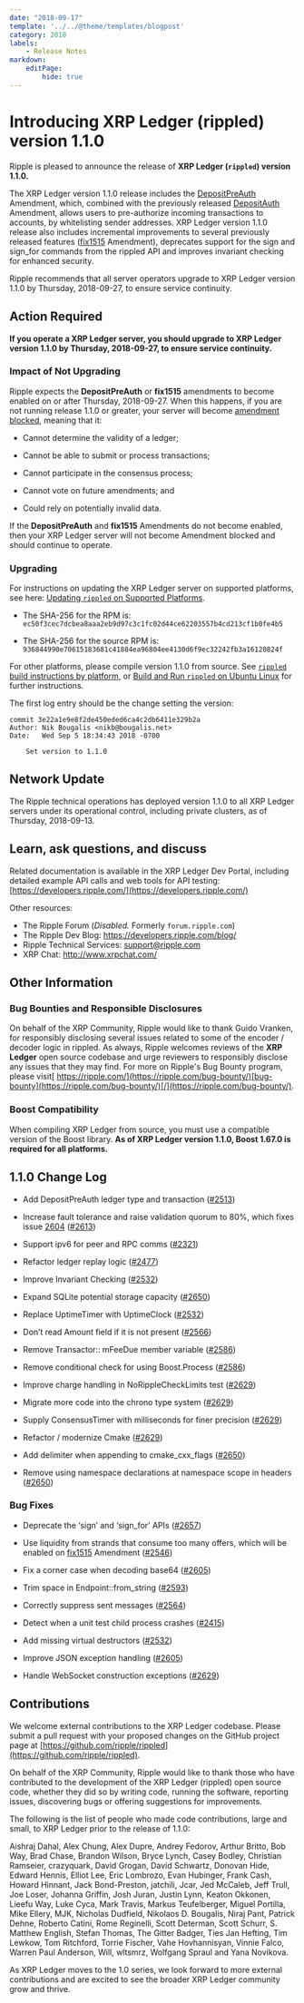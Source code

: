 ```yaml
---
date: "2018-09-17"
template: '../../@theme/templates/blogpost'
category: 2018
labels:
    - Release Notes
markdown:
    editPage:
        hide: true
---
```

# Introducing XRP Ledger (rippled) version 1.1.0

Ripple is pleased to announce the release of **XRP Ledger (`rippled`) version 1.1.0.**

The XRP Ledger version 1.1.0 release includes the [DepositPreAuth](https://developers.ripple.com/known-amendments.html#depositpreauth) Amendment, which, combined with the previously released [DepositAuth](https://developers.ripple.com/known-amendments.html#depositauth) Amendment, allows users to pre-authorize incoming transactions to accounts, by whitelisting sender addresses. XRP Ledger version 1.1.0 release also includes incremental improvements to several previously released features ([fix1515](https://developers.ripple.com/known-amendments.html#fix1515) Amendment), deprecates support for the sign and sign_for commands from the rippled API and improves invariant checking for enhanced security.

Ripple recommends that all server operators upgrade to XRP Ledger version 1.1.0 by Thursday, 2018-09-27, to ensure service continuity.

## Action Required

**If you operate a XRP Ledger server, you should upgrade to XRP Ledger version 1.1.0 by Thursday, 2018-09-27, to ensure service continuity.**

### Impact of Not Upgrading

Ripple expects the **DepositPreAuth** or **fix1515** amendments to become enabled on or after Thursday, 2018-09-27. When this happens, if you are not running release 1.1.0 or greater, your server will become [amendment blocked](https://ripple.com/build/amendments/#amendment-blocked), meaning that it:

* Cannot determine the validity of a ledger;

* Cannot be able to submit or process transactions;

* Cannot participate in the consensus process;

* Cannot vote on future amendments; and

* Could rely on potentially invalid data.

If the **DepositPreAuth** and **fix1515** Amendments do not become enabled, then your XRP Ledger server will not become Amendment blocked and should continue to operate.

### Upgrading

For instructions on updating the XRP Ledger server on supported platforms, see here: [Updating `rippled` on Supported Platforms](https://developers.ripple.com/update-rippled.html).

- The SHA-256 for the RPM is: `ec50f3cec7dcbea8aaa2eb9d97c3c1fc02d44ce62203557b4cd213cf1b0fe4b5`

- The SHA-256 for the source RPM is: `936844990e70615183681c41884ea96804ee4130d6f9ec32242fb3a16120824f`

For other platforms, please compile version 1.1.0 from source. See [`rippled` build instructions by platform](https://github.com/ripple/rippled/tree/master/Builds), or [Build and Run `rippled` on Ubuntu Linux](https://ripple.com/build/build-run-rippled-ubuntu/) for further instructions.

The first log entry should be the change setting the version:

    commit 3e22a1e9e8f2de450eded6ca4c2db6411e329b2a
    Author: Nik Bougalis <nikb@bougalis.net>
    Date:   Wed Sep 5 18:34:43 2018 -0700

        Set version to 1.1.0

## Network Update

The Ripple technical operations has deployed version 1.1.0 to all XRP Ledger servers under its operational control, including private clusters, as of Thursday, 2018-09-13.

## Learn, ask questions, and discuss

Related documentation is available in the XRP Ledger Dev Portal, including detailed example API calls and web tools for API testing: [https://developers.ripple.com/](https://developers.ripple.com/)

Other resources:

* The Ripple Forum (_Disabled._ Formerly `forum.ripple.com`)
* The Ripple Dev Blog: <https://developers.ripple.com/blog/>
* Ripple Technical Services: <support@ripple.com>
* XRP Chat: <http://www.xrpchat.com/>

## Other Information

### Bug Bounties and Responsible Disclosures

On behalf of the XRP Community, Ripple would like to thank Guido Vranken, for responsibly disclosing several issues related to some of the encoder / decoder logic in rippled. As always, Ripple welcomes reviews of the **XRP Ledger** open source codebase and urge reviewers to responsibly disclose any issues that they may find. For more on Ripple's Bug Bounty program, please visit[ https://ripple.com/](https://ripple.com/bug-bounty/)[bug-bounty](https://ripple.com/bug-bounty/)[/](https://ripple.com/bug-bounty/).

### Boost Compatibility

When compiling XRP Ledger from source, you must use a compatible version of the Boost library. **As of XRP Ledger version 1.1.0, Boost 1.67.0 is required for all platforms.**

## 1.1.0 Change Log

* Add DepositPreAuth ledger type and transaction ([#2513](https://github.com/ripple/rippled/pull/2513))  

* Increase fault tolerance and raise validation quorum to 80%, which fixes issue [2604](https://github.com/ripple/rippled/issues/2604) ([#2613](https://github.com/ripple/rippled/pull/2613))

* Support ipv6 for peer and RPC comms ([#2321](https://github.com/ripple/rippled/pull/2321))

* Refactor ledger replay logic ([#2477](https://github.com/ripple/rippled/pull/2477))

* Improve Invariant Checking ([#2532](https://github.com/ripple/rippled/pull/2532/commits/2ac1c2b433b8825b9a6f203f1ee65a126e20620c))

* Expand SQLite potential storage capacity ([#2650](https://github.com/ripple/rippled/pull/2650/commits/04745b11a888cea412f410d0036a0db23574d61c))

* Replace UptimeTimer with UptimeClock ([#2532](https://github.com/ripple/rippled/pull/2532/commits/7d163a45dcd2c5cca0fc45eb8775f169575995c1))

* Don’t read Amount field if it is not present ([#2566](https://github.com/ripple/rippled/pull/2566/commits/34d3f93868b87f33fdf76a5b6c8b376956346a16))

* Remove Transactor:: mFeeDue member variable ([#2586](https://github.com/ripple/rippled/pull/2586/commits/5b733fb4857ff1076d2e106afeb9931fca198d51))

* Remove conditional check for using Boost.Process ([#2586](https://github.com/ripple/rippled/pull/2586/commits/06d0ff6e5281ca237d358e953fe8069d16a6926a))

* Improve charge handling in NoRippleCheckLimits test ([#2629](https://github.com/ripple/rippled/pull/2629/commits/49bcdda41881f6cac140879a236be6ac1a7a734d))

* Migrate more code into the chrono type system ([#2629](https://github.com/ripple/rippled/pull/2629/commits/d257d1b2c9e0a50f6cef2d1fc977573944408723))

* Supply ConsensusTimer with milliseconds for finer precision ([#2629](https://github.com/ripple/rippled/pull/2629/commits/d98c4992dd82090bb6d4f7593768624f6e109b32))

* Refactor / modernize Cmake ([#2629](https://github.com/ripple/rippled/pull/2629/commits/37d9544ef722730d34899754654b71e84d9f7851))

* Add delimiter when appending to cmake_cxx_flags ([#2650](https://github.com/ripple/rippled/pull/2650/commits/4aa0bc37c0fdfb871f5929e7bd544f787db412af))

* Remove using namespace declarations at namespace scope in headers ([#2650](https://github.com/ripple/rippled/pull/2650/commits/2901577be73fc2e6f2fd71d693258660c2f5f724))

### Bug Fixes

* Deprecate the ‘sign’ and ‘sign_for’ APIs ([#2657](https://github.com/ripple/rippled/pull/2657))

* Use liquidity from strands that consume too many offers, which will be enabled on [fix1515](https://developers.ripple.com/known-amendments.html#fix1515) Amendment ([#2546](https://github.com/ripple/rippled/pull/2546))

* Fix a corner case when decoding base64 ([#2605](https://github.com/ripple/rippled/pull/2605/commits/0439dcfa7a5215cc74a8e254a28eadace6a524b7))

* Trim space in Endpoint::from_string ([#2593](https://github.com/ripple/rippled/pull/2593))

* Correctly suppress sent messages ([#2564](https://github.com/ripple/rippled/pull/2564))

* Detect when a unit test child process crashes ([#2415](https://github.com/ripple/rippled/pull/2415))

* Add missing virtual destructors ([#2532](https://github.com/ripple/rippled/pull/2532/commits/717f874767f2a431294244c0b532b00e508705ca))

* Improve JSON exception handling ([#2605](https://github.com/ripple/rippled/pull/2605/commits/00df097e5f2f533b81038b2c350bb2d896febd2e))

* Handle WebSocket construction exceptions ([#2629](https://github.com/ripple/rippled/pull/2629/commits/d89ff1b63d6792a25af872746013387001ebb72b))

## Contributions

We welcome external contributions to the XRP Ledger codebase. Please submit a pull request with your proposed changes on the GitHub project page at [https://github.com/ripple/rippled](https://github.com/ripple/rippled).

On behalf of the XRP Community, Ripple would like to thank those who have contributed to the development of the XRP Ledger (rippled) open source code, whether they did so by writing code, running the software, reporting issues, discovering bugs or offering suggestions for improvements.

The following is the list of people who made code contributions, large and small, to XRP Ledger prior to the release of 1.1.0:

Aishraj Dahal, Alex Chung, Alex Dupre, Andrey Fedorov, Arthur Britto, Bob Way, Brad Chase, Brandon Wilson, Bryce Lynch, Casey Bodley, Christian Ramseier, crazyquark, David Grogan, David Schwartz, Donovan Hide, Edward Hennis, Elliot Lee, Eric Lombrozo, Evan Hubinger, Frank Cash, Howard Hinnant, Jack Bond-Preston, jatchili, Jcar, Jed McCaleb, Jeff Trull, Joe Loser, Johanna Griffin, Josh Juran, Justin Lynn, Keaton Okkonen, Lieefu Way, Luke Cyca, Mark Travis, Markus Teufelberger, Miguel Portilla, Mike Ellery, MJK, Nicholas Dudfield, Nikolaos D. Bougalis, Niraj Pant, Patrick Dehne, Roberto Catini, Rome Reginelli, Scott Determan, Scott Schurr, S. Matthew English, Stefan Thomas, The Gitter Badger, Ties Jan Hefting, Tim Lewkow, Tom Ritchford, Torrie Fischer, Vahe Hovhannisyan, Vinnie Falco, Warren Paul Anderson, Will, wltsmrz, Wolfgang Spraul and Yana Novikova.

As XRP Ledger moves to the 1.0 series, we look forward to more external contributions and are excited to see the broader XRP Ledger community grow and thrive.
